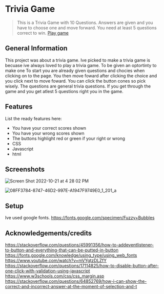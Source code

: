# Trivia Game
> This is a Trivia Game with 10 Questions. Answers are given and you have to choose one and move forward. You need at least 5 questions correct to win. 
> [Play game](https://bigs55stock.github.io/project-1/)





## General Information
This project was about a trivia game. Ive picked to make a trivia game is becuase ive always loved to play a trivia game. To be given an optortinty to make one To start you are already given questions and chocies when clicking on to the page. You then move foward after clicking
the choice and you click next to move foward. You can click the button cones so pick wisely. The questions are general trivia questions. If you get through the game and you get atlest 5 questions right you
in the game.



## Features
List the ready features here:
- You have your correct scores shown
- You have your wrong scores shown
- The buttons highlight red or green if your right or wrong
- CSS
- Javascript
- html


## Screenshots
![Screen Shot 2022-10-21 at 4 28 02 PM](https://user-images.githubusercontent.com/113390411/198377653-3a400fe4-d966-4231-b04e-b768dd014c70.png)


![08FF3784-8747-46D2-997E-A1947F9749E0_1_201_a](https://user-images.githubusercontent.com/113390411/198374415-2265536c-df80-4bce-8364-b290e8b99767.jpeg)


## Setup
Ive used google fonts.
https://fonts.google.com/specimen/Fuzzy+Bubbles








## Acknowledgements/credits
https://stackoverflow.com/questions/45991356/how-to-addeventlistener-to-button-and-everything-that-can-be-putted-in-button
https://fonts.google.com/knowledge/using_type/using_web_fonts
https://www.youtube.com/watch?v=mVYgtzDLZfY
https://stackoverflow.com/questions/17114825/how-to-disable-button-after-one-click-with-validation-using-javascript
https://www.w3schools.com/css/css_margin.asp
https://stackoverflow.com/questions/64852769/how-i-can-show-the-correct-and-incorrect-answer-at-the-moment-of-selection-and-t
